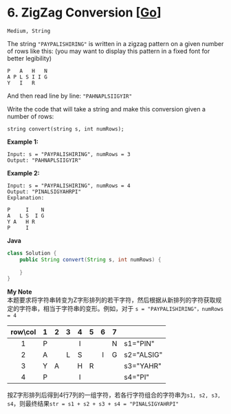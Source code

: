 # 6. ZigZag Conversion [[Go](https://github.com/Apollo4634/LeetCode/blob/master/src/string/ZigZagConversion.java)]

```Medium, String```

The string `"PAYPALISHIRING"` is written in a zigzag pattern on a given number of rows like this: (you may want to display this pattern in a fixed font for better legibility)

```
P   A   H   N
A P L S I I G
Y   I   R
```

And then read line by line: `"PAHNAPLSIIGYIR"`

Write the code that will take a string and make this conversion given a number of rows:

```
string convert(string s, int numRows);
```

**Example 1:**

```
Input: s = "PAYPALISHIRING", numRows = 3
Output: "PAHNAPLSIIGYIR"
```

**Example 2:**

```
Input: s = "PAYPALISHIRING", numRows = 4
Output: "PINALSIGYAHRPI"
Explanation:

P     I    N
A   L S  I G
Y A   H R
P     I
```

**Java**
```java
class Solution {
    public String convert(String s, int numRows) {
        
    }
}
```

**My Note**  
​        本题要求将字符串转变为Z字形排列的若干字符，然后根据从新排列的字符获取规定的字符串，相当于字符串的变形。例如，对于 `s = "PAYPALISHIRING"，numRows = 4  `  

| row\col | 1 | 2 | 3 | 4 | 5 | 6 | 7 |  |
|:--:|:--:|:--:|:--:|:--:|:--:|:--:|:--:|:---|
| 1 | P | | | I | | | N | s1="PIN" |
| 2 | A | | L | S | | I | G | s2="ALSIG" |
| 3 | Y | A | | H | R | | | s3="YAHR" |
| 4 | P | | | I | | | | s4="PI" |

​        按Z字形排列后得到4行7列的一组字符，若各行字符组合的字符串为`s1, s2, s3, s4`，则最终结果`str = s1 + s2 + s3 + s4 = "PINALSIGYAHRPI"`


